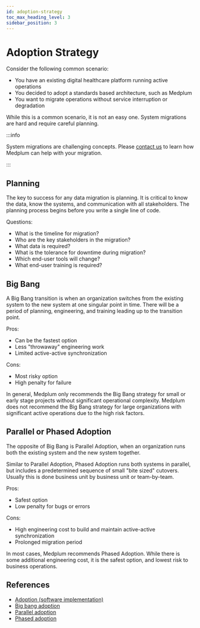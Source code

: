 ```yaml
---
id: adoption-strategy
toc_max_heading_level: 3
sidebar_position: 3
---
```


# Adoption Strategy

Consider the following common scenario:

- You have an existing digital healthcare platform running active operations
- You decided to adopt a standards based architecture, such as Medplum
- You want to migrate operations without service interruption or degradation

While this is a common scenario, it is not an easy one. System migrations are hard and require careful planning.

:::info

System migrations are challenging concepts. Please [contact us](/services) to learn how Medplum can help with your migration.

:::

## Planning

The key to success for any data migration is planning. It is critical to know the data, know the systems, and communication with all stakeholders. The planning process begins before you write a single line of code.

Questions:

- What is the timeline for migration?
- Who are the key stakeholders in the migration?
- What data is required?
- What is the tolerance for downtime during migration?
- Which end-user tools will change?
- What end-user training is required?

## Big Bang

A Big Bang transition is when an organization switches from the existing system to the new system at one singular point in time. There will be a period of planning, engineering, and training leading up to the transition point.

Pros:

- Can be the fastest option
- Less "throwaway" engineering work
- Limited active-active synchronization

Cons:

- Most risky option
- High penalty for failure

In general, Medplum only recommends the Big Bang strategy for small or early stage projects without significant operational complexity. Medplum does not recommend the Big Bang strategy for large organizations with significant active operations due to the high risk factors.

## Parallel or Phased Adoption

The opposite of Big Bang is Parallel Adoption, when an organization runs both the existing system and the new system together.

Similar to Parallel Adoption, Phased Adoption runs both systems in parallel, but includes a predetermined sequence of small "bite sized" cutovers. Usually this is done business unit by business unit or team-by-team.

Pros:

- Safest option
- Low penalty for bugs or errors

Cons:

- High engineering cost to build and maintain active-active synchronization
- Prolonged migration period

In most cases, Medplum recommends Phased Adoption. While there is some additional engineering cost, it is the safest option, and lowest risk to business operations.

## References

- [Adoption (software implementation)](<https://en.wikipedia.org/wiki/Adoption_(software_implementation)>)
- [Big bang adoption](https://en.wikipedia.org/wiki/Big_bang_adoption)
- [Parallel adoption](https://en.wikipedia.org/wiki/Parallel_adoption)
- [Phased adoption](https://en.wikipedia.org/wiki/Phased_adoption)
